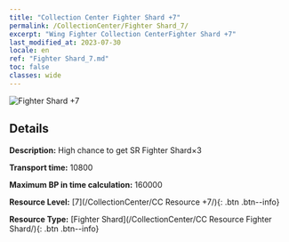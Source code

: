 ```yaml
---
title: "Collection Center Fighter Shard +7"
permalink: /CollectionCenter/Fighter Shard_7/
excerpt: "Wing Fighter Collection CenterFighter Shard +7"
last_modified_at: 2023-07-30
locale: en
ref: "Fighter Shard_7.md"
toc: false
classes: wide
---
```



![Fighter Shard +7](/images/cc/CC_Fighter_Shard_5.png)

## Details

  **Description:** High chance to get SR Fighter Shard×3

  **Transport time:** 10800

  **Maximum BP in time calculation:** 160000

  **Resource Level:** [7](/CollectionCenter/CC Resource +7/){: .btn .btn--info}

  **Resource Type:** [Fighter Shard](/CollectionCenter/CC Resource Fighter Shard/){: .btn .btn--info}

